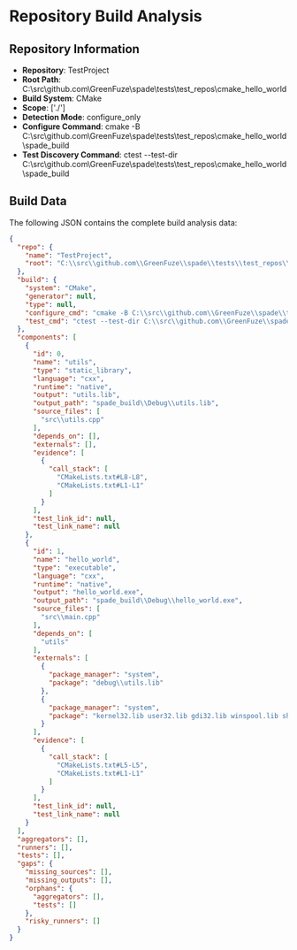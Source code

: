 # Repository Build Analysis

## Repository Information
- **Repository**: TestProject
- **Root Path**: C:\src\github.com\GreenFuze\spade\tests\test_repos\cmake_hello_world
- **Build System**: CMake
- **Scope**: ['./']
- **Detection Mode**: configure_only
- **Configure Command**: cmake -B C:\src\github.com\GreenFuze\spade\tests\test_repos\cmake_hello_world\spade_build
- **Test Discovery Command**: ctest --test-dir C:\src\github.com\GreenFuze\spade\tests\test_repos\cmake_hello_world\spade_build

## Build Data

The following JSON contains the complete build analysis data:

```json
{
  "repo": {
    "name": "TestProject",
    "root": "C:\\src\\github.com\\GreenFuze\\spade\\tests\\test_repos\\cmake_hello_world"
  },
  "build": {
    "system": "CMake",
    "generator": null,
    "type": null,
    "configure_cmd": "cmake -B C:\\src\\github.com\\GreenFuze\\spade\\tests\\test_repos\\cmake_hello_world\\spade_build",
    "test_cmd": "ctest --test-dir C:\\src\\github.com\\GreenFuze\\spade\\tests\\test_repos\\cmake_hello_world\\spade_build"
  },
  "components": [
    {
      "id": 0,
      "name": "utils",
      "type": "static_library",
      "language": "cxx",
      "runtime": "native",
      "output": "utils.lib",
      "output_path": "spade_build\\Debug\\utils.lib",
      "source_files": [
        "src\\utils.cpp"
      ],
      "depends_on": [],
      "externals": [],
      "evidence": [
        {
          "call_stack": [
            "CMakeLists.txt#L8-L8",
            "CMakeLists.txt#L1-L1"
          ]
        }
      ],
      "test_link_id": null,
      "test_link_name": null
    },
    {
      "id": 1,
      "name": "hello_world",
      "type": "executable",
      "language": "cxx",
      "runtime": "native",
      "output": "hello_world.exe",
      "output_path": "spade_build\\Debug\\hello_world.exe",
      "source_files": [
        "src\\main.cpp"
      ],
      "depends_on": [
        "utils"
      ],
      "externals": [
        {
          "package_manager": "system",
          "package": "debug\\utils.lib"
        },
        {
          "package_manager": "system",
          "package": "kernel32.lib user32.lib gdi32.lib winspool.lib shell32.lib ole32.lib oleaut32.lib uuid.lib comdlg32.lib advapi32.lib"
        }
      ],
      "evidence": [
        {
          "call_stack": [
            "CMakeLists.txt#L5-L5",
            "CMakeLists.txt#L1-L1"
          ]
        }
      ],
      "test_link_id": null,
      "test_link_name": null
    }
  ],
  "aggregators": [],
  "runners": [],
  "tests": [],
  "gaps": {
    "missing_sources": [],
    "missing_outputs": [],
    "orphans": {
      "aggregators": [],
      "tests": []
    },
    "risky_runners": []
  }
}
```